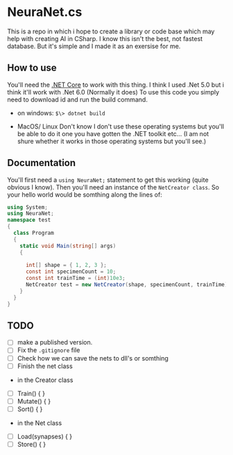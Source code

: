 # NeuraNet.cs
This is a repo in which i hope to create a library or code base which may help with creating AI in CSharp. I know this isn't the best, not fastest database. But it's simple and I made it as an exersise for me.
## How to use
You'll need the [.NET Core](https://dotnet.microsoft.com/en-us/download) to work with this thing. I think I used .Net 5.0 but i think it'll work with .Net 6.0 (Normally it does)
To use this code you simply need to download id and run the build command.
+ on windows:
  ```$\> dotnet build ```

+ MacOS/ Linux
  Don't know I don't use these operating systems but you'll be able to do it one you have gotten the .NET toolkit etc... (I am not shure whether it works in those operating systems but you'll see.)

## Documentation
You'll first need a `using NeuraNet;` statement to get this working (quite obvious I know). Then you'll need an instance of the `NetCreator class`.
So your hello world would be somthing along the lines of:
```cs
using System;
using NeuraNet;
namespace test
{
  class Program
  {
    static void Main(string[] args)
    {
      
      int[] shape = { 1, 2, 3 };
      const int specimenCount = 10;
      const int trainTime = (int)10e3;
      NetCreator test = new NetCreator(shape, specimenCount, trainTime);
    }
  }
}

```
## TODO
- [ ] make a published version.
- [ ] Fix the `.gitignore` file  
- [ ] Check how we can save the nets to dll's or somthing
- [ ] Finish the net class  

+ in the Creator class  
- [ ] Train() { }  
- [ ] Mutate() { }  
- [ ] Sort() { }  
+ in the Net class
- [ ] Load(synapses) { }  
- [ ] Store() { }  